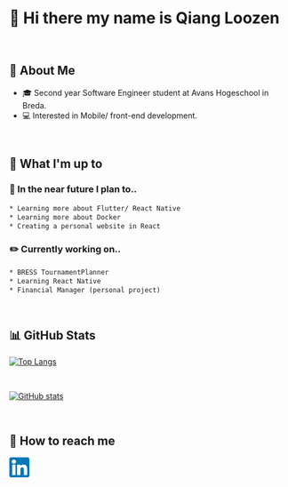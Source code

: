 # 👋  Hi there my name is Qiang Loozen 
<br />

## :book: About Me
   * :mortar_board: Second year Software Engineer student at Avans Hogeschool in Breda.
   * :computer: Interested in Mobile/ front-end development. 
<br />

## :page_facing_up: What I'm up to

  ### :dart: In the near future I plan to..
    * Learning more about Flutter/ React Native
    * Learning more about Docker
    * Creating a personal website in React

  ### :pencil2: Currently working on..
    * BRESS TournamentPlanner
    * Learning React Native
    * Financial Manager (personal project) 

<br />

## :bar_chart: GitHub Stats
[![Top Langs](https://github-readme-stats.vercel.app/api/top-langs/?username=qloozen)](https://github.com/qloozen/github-readme-stats)

<br />

[![GitHub stats](https://github-readme-stats.vercel.app/api?username=qloozen)](https://github.com/qloozen/github-readme-stats) 

<br />

## :speech_balloon: How to reach me
<a href="https://www.linkedin.com/in/qiangloozen/"><img src="https://github.com/Qloozen/Qloozen/blob/master/LinkedIn.png" height="36px" width="36px"></a>
